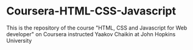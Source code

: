 # Coursera-HTML-CSS-Javascript
This is the repository of the course "HTML, CSS and Javascript for Web developer" on Coursera instructed Yaakov Chaikin at John Hopkins University
